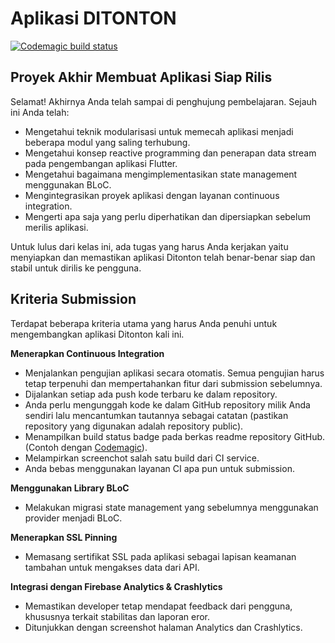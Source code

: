 # Aplikasi DITONTON

[![Codemagic build status](https://api.codemagic.io/apps/61ec0f62298f33aad588b3d5/61ec0f62298f33aad588b3d4/status_badge.svg)](https://codemagic.io/apps/61ec0f62298f33aad588b3d5/61ec0f62298f33aad588b3d4/latest_build)

## Proyek Akhir Membuat Aplikasi Siap Rilis
Selamat! Akhirnya Anda telah sampai di penghujung pembelajaran. Sejauh ini Anda telah:

  * Mengetahui teknik modularisasi untuk memecah aplikasi menjadi beberapa modul yang saling terhubung.
  * Mengetahui konsep reactive programming dan penerapan data stream pada pengembangan aplikasi Flutter.
  * Mengetahui bagaimana mengimplementasikan state management menggunakan BLoC.
  * Mengintegrasikan proyek aplikasi dengan layanan continuous integration.
  * Mengerti apa saja yang perlu diperhatikan dan dipersiapkan sebelum merilis aplikasi.

Untuk lulus dari kelas ini, ada tugas yang harus Anda kerjakan yaitu menyiapkan dan memastikan aplikasi Ditonton telah benar-benar siap dan stabil untuk dirilis ke pengguna.


## Kriteria Submission

Terdapat beberapa kriteria utama yang harus Anda penuhi untuk mengembangkan aplikasi Ditonton kali ini.

**Menerapkan Continuous Integration**
  * Menjalankan pengujian aplikasi secara otomatis. Semua pengujian harus tetap terpenuhi dan mempertahankan fitur dari submission sebelumnya.
  * Dijalankan setiap ada push kode terbaru ke dalam repository.
  * Anda perlu mengunggah kode ke dalam GitHub repository milik Anda sendiri lalu mencantumkan tautannya sebagai catatan (pastikan repository yang digunakan adalah repository public).
  * Menampilkan build status badge pada berkas readme repository GitHub. (Contoh dengan [Codemagic](https://docs.codemagic.io/yaml-publishing/status-badges/)).
  * Melampirkan screenchot salah satu build dari CI service.
  * Anda bebas menggunakan layanan CI apa pun untuk submission.

**Menggunakan Library BLoC**
  * Melakukan migrasi state management yang sebelumnya menggunakan provider menjadi BLoC.

**Menerapkan SSL Pinning**
  * Memasang sertifikat SSL pada aplikasi sebagai lapisan keamanan tambahan untuk mengakses data dari API.


**Integrasi dengan Firebase Analytics & Crashlytics**
  * Memastikan developer tetap mendapat feedback dari pengguna, khususnya terkait stabilitas dan laporan eror. 
  * Ditunjukkan dengan screenshot halaman Analytics dan Crashlytics.
